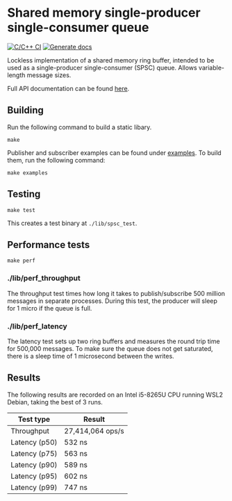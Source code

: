 # Shared memory single-producer single-consumer queue

[![C/C++ CI](https://github.com/li-jeffrey/spsc/actions/workflows/c-cpp.yml/badge.svg?branch=master)](https://github.com/li-jeffrey/spsc/actions/workflows/c-cpp.yml)
[![Generate docs](https://github.com/li-jeffrey/spsc/actions/workflows/doxygen.yml/badge.svg)](https://github.com/li-jeffrey/spsc/actions/workflows/doxygen.yml)

Lockless implementation of a shared memory ring buffer, intended to be used as a single-producer single-consumer (SPSC) queue. Allows variable-length message sizes.

Full API documentation can be found [here](https://li-jeffrey.github.io/spsc/).

## Building

Run the following command to build a static libary.

```
make
```

Publisher and subscriber examples can be found under [examples](examples/). To build them, run the following command:

```
make examples
```

## Testing

```
make test
```

This creates a test binary at `./lib/spsc_test`.

## Performance tests
```
make perf
```

### ./lib/perf_throughput

The throughput test times how long it takes to publish/subscribe 500 million messages in separate processes. During this test, the producer will sleep for 1 micro if the queue is full.

### ./lib/perf_latency

The latency test sets up two ring buffers and measures the round trip time for 500,000 messages. To make sure the queue does not get saturated, there is a sleep time of 1 microsecond between the writes.

## Results

The following results are recorded on an Intel i5-8265U CPU running WSL2 Debian, taking the best of 3 runs.

|Test type|Result|
|-|-|
|Throughput|27,414,064 ops/s|
|Latency (p50)|532 ns|
|Latency (p75)|563 ns|
|Latency (p90)|589 ns|
|Latency (p95)|602 ns|
|Latency (p99)|747 ns|

